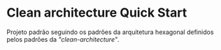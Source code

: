 # Clean architecture Quick Start
Projeto padrão seguindo os padrões da arquitetura hexagonal definidos pelos padrões da *"clean-architecture"*.

